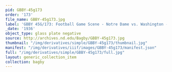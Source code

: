 ```yaml
---
pid: GBBY-45g173
order: '173'
file_name: GBBY-45g173.jpg
label: 'GBBY 45G/173: Football Game Scene - Notre Dame vs. Washington - 1936'
_date: '1936'
object_type: glass plate negative
source: http://archives.nd.edu/Bagby/GBBY-45g173.jpg
thumbnail: "/img/derivatives/simple/GBBY-45g173/thumbnail.jpg"
manifest: "/img/derivatives/iiif/images/GBBY-45g173/manifest.json"
full: "/img/derivatives/simple/GBBY-45g173/full.jpg"
layout: generic_collection_item
collection: bagby
---
```

